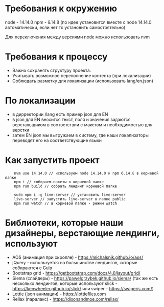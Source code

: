 # Требования к окружению

node - 14.14.0
npm - 6.14.8 (по идее установится вместе с node 14.14.0 автоматически, если нет то установить самостоятельно)

Для переключения между версиями node можно использовать nvm

# Требования к процессу

- Важно сохранять структуру проекта.
- Учитывать возможное переполнение контента (при локализации)
- Соблюдать разметку для локализации (использовать lang/en.json)

# По локализации

- в дирректории /lang есть пример json для EN
- в json для EN вносится текст, поля и значения задаются верстальщиком в соответствии с макетом и необходимостью для верстки
- затем EN json мы выгружаем в систему, где наши локализаторы переводят его на соответствующие языки

# Как запустить проект

```
    nvm use 14.14.0 // используем node 14.14.0 и npm 6.14.8 в корневой папке
    npm i // собираем пакеты в корневой папке
    npm run build // собрать лендинг корневой папке

    sudo npm i -g live-server // установить live-server
    live-server // запустить live-server в папке public
    npm run watch // в корневой папке - режим watch
```

# Библиотеки, которые наши дизайнеры, верстающие лендинги, используют

- AOS (анимация при скролле) - https://michalsnik.github.io/aos/
- jQuery - используется на большинстве лендингов, которые собираются с Gulp
- Bootstrap grid - https://getbootstrap.com/docs/4.0/layout/grid/
- Siema (слайдеры) - https://pawelgrzybek.github.io/siema/ (так же есть несколько лендингов, которые используют slick - https://kenwheeler.github.io/slick/ или swiper - https://swiperjs.com/)
- Lottie (json анимации) - https://lottiefiles.com
- Rellax (паралакс) - https://dixonandmoe.com/rellax/
